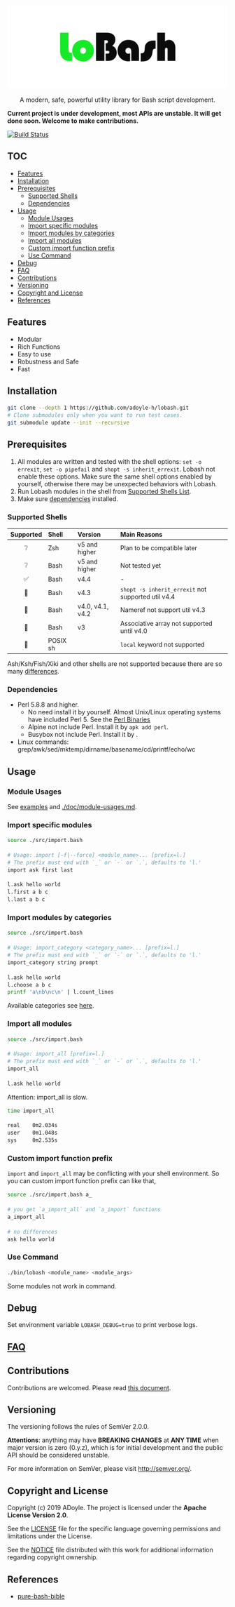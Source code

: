<p align="center">
  <img alt="Lobash Logo" src="./doc/imgs/lobash.svg">
</p>
<p align="center">
  A modern, safe, powerful utility library for Bash script development.
</p>

**Current project is under development, most APIs are unstable. It will get done soon. Welcome to make contributions.**

[![Build Status](https://travis-ci.org/adoyle-h/lobash.svg?branch=master)](https://travis-ci.org/adoyle-h/lobash)

## TOC

<!-- MarkdownTOC GFM -->

- [Features](#features)
- [Installation](#installation)
- [Prerequisites](#prerequisites)
    - [Supported Shells](#supported-shells)
    - [Dependencies](#dependencies)
- [Usage](#usage)
    - [Module Usages](#module-usages)
    - [Import specific modules](#import-specific-modules)
    - [Import modules by categories](#import-modules-by-categories)
    - [Import all modules](#import-all-modules)
    - [Custom import function prefix](#custom-import-function-prefix)
    - [Use Command](#use-command)
- [Debug](#debug)
- [FAQ](#faq)
- [Contributions](#contributions)
- [Versioning](#versioning)
- [Copyright and License](#copyright-and-license)
- [References](#references)

<!-- /MarkdownTOC -->

## Features

- Modular
- Rich Functions
- Easy to use
- Robustness and Safe
- Fast

## Installation

```sh
git clone --depth 1 https://github.com/adoyle-h/lobash.git
# Clone submodules only when you want to run test cases.
git submodule update --init --recursive
```

## Prerequisites

1. All modules are written and tested with the shell options: `set -o errexit`, `set -o pipefail` and `shopt -s inherit_errexit`. Lobash not enable these options. Make sure the same shell options enabled by yourself, otherwise there may be unexpected behaviors with Lobash.
2. Run Lobash modules in the shell from [Supported Shells List](#supported-shells).
3. Make sure [dependencies](#dependencies) installed.

### Supported Shells

| Supported | Shell    | Version          | Main Reasons                                       |
|:---------:|:---------|:-----------------|:---------------------------------------------------|
|     ❔    | Zsh      | v5 and higher    | Plan to be compatible later                        |
|     ❔    | Bash     | v5 and higher    | Not tested yet                                     |
|     ✅    | Bash     | v4.4             | -                                                  |
|     🚫    | Bash     | v4.3             | `shopt -s inherit_errexit` not supported util v4.4 |
|     🚫    | Bash     | v4.0, v4.1, v4.2 | Nameref not support util v4.3                      |
|     🚫    | Bash     | v3               | Associative array not supported  until v4.0        |
|     🚫    | POSIX sh |                  | `local` keyword not supported                      |

Ash/Ksh/Fish/Xiki and other shells are not supported because there are so many [differences](http://hyperpolyglot.org/unix-shells).

### Dependencies

- Perl 5.8.8 and higher.
  - No need install it by yourself. Almost Unix/Linux operating systems have included Perl 5. See the [Perl Binaries](https://www.cpan.org/ports/binaries.html)
  - Alpine not include Perl. Install it by `apk add perl`.
  - Busybox not include Perl. Install it by .
- Linux commands: grep/awk/sed/mktemp/dirname/basename/cd/printf/echo/wc

## Usage

### Module Usages

See [examples]('./example/') and [./doc/module-usages.md](./doc/module-usages.md).

### Import specific modules

```sh
source ./src/import.bash

# Usage: import [-f|--force] <module_name>... [prefix=l.]
# The prefix must end with `_` or `-` or `.`, defaults to 'l.'
import ask first last

l.ask hello world
l.first a b c
l.last a b c
```

### Import modules by categories

```sh
source ./src/import.bash

# Usage: import_category <category_name>... [prefix=l.]
# The prefix must end with `_` or `-` or `.`, defaults to 'l.'
import_category string prompt

l.ask hello world
l.choose a b c
printf 'a\nb\nc\n' | l.count_lines
```

Available categories see [here](./src/internals/categories).

### Import all modules

```sh
source ./src/import.bash

# Usage: import_all [prefix=l.]
# The prefix must end with `_` or `-` or `.`, defaults to 'l.'
import_all

l.ask hello world
```

Attention: import_all is slow.

```sh
time import_all

real    0m2.034s
user    0m1.048s
sys     0m2.535s
```

### Custom import function prefix

`import` and `import_all` may be conflicting with your shell environment.
So you can custom import function prefix can like that,

```sh
source ./src/import.bash a_

# you get `a_import_all` and `a_import` functions
a_import_all

# no differences
ask hello world
```

### Use Command

```sh
./bin/lobash <module_name> <module_args>
```

Some modules not work in command.

## Debug

Set environment variable `LOBASH_DEBUG=true` to print verbose logs.

## [FAQ](./doc/faq.md)

## Contributions

Contributions are welcomed. Please read [this document](./doc/contribution.md).

## Versioning

The versioning follows the rules of SemVer 2.0.0.

**Attentions**: anything may have **BREAKING CHANGES** at **ANY TIME** when major version is zero (0.y.z), which is for initial development and the public API should be considered unstable.

For more information on SemVer, please visit http://semver.org/.


## Copyright and License

Copyright (c) 2019 ADoyle. The project is licensed under the **Apache License Version 2.0**.

See the [LICENSE][] file for the specific language governing permissions and limitations under the License.

See the [NOTICE][] file distributed with this work for additional information regarding copyright ownership.

## References

- [pure-bash-bible](https://github.com/dylanaraps/pure-bash-bible)

<!-- Links -->

[LICENSE]: ./LICENSE
[NOTICE]: ./NOTICE
